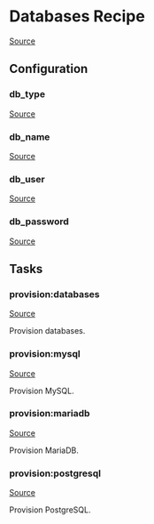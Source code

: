 <!-- DO NOT EDIT THIS FILE! -->
<!-- Instead edit recipe/provision/databases.php -->
<!-- Then run bin/docgen -->

# Databases Recipe

[Source](/recipe/provision/databases.php)


## Configuration
### db_type
[Source](https://github.com/deployphp/deployer/blob/master/recipe/provision/databases.php#L4)





### db_name
[Source](https://github.com/deployphp/deployer/blob/master/recipe/provision/databases.php#L14)





### db_user
[Source](https://github.com/deployphp/deployer/blob/master/recipe/provision/databases.php#L18)





### db_password
[Source](https://github.com/deployphp/deployer/blob/master/recipe/provision/databases.php#L22)






## Tasks

### provision:databases
[Source](https://github.com/deployphp/deployer/blob/master/recipe/provision/databases.php#L27)

Provision databases.




### provision:mysql
[Source](https://github.com/deployphp/deployer/blob/master/recipe/provision/databases.php#L37)

Provision MySQL.




### provision:mariadb
[Source](https://github.com/deployphp/deployer/blob/master/recipe/provision/databases.php#L48)

Provision MariaDB.




### provision:postgresql
[Source](https://github.com/deployphp/deployer/blob/master/recipe/provision/databases.php#L59)

Provision PostgreSQL.




